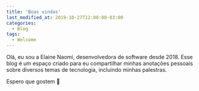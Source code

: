 ```yaml
---
title: 'Boas vindas'
last_modified_at: 2019-10-27T12:00:00-03:00
categories:
  - Blog
tags:
  - Welcome
---
```


Olá, eu sou a Elaine Naomi, desenvolvedora de software desde 2018.
Esse blog é um espaço criado para eu compartilhar minhas anotações pessoais sobre diversos temas de tecnologia, incluindo minhas palestras.

Espero que gostem 🙂

